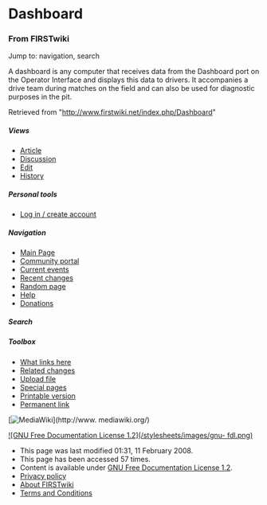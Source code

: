 # Dashboard

### From FIRSTwiki

Jump to: navigation, search

A dashboard is any computer that receives data from the Dashboard port on the
Operator Interface and displays this data to drivers. It accompanies a drive
team during matches on the field and can also be used for diagnostic purposes
in the pit.

Retrieved from "<http://www.firstwiki.net/index.php/Dashboard>"

##### Views

  * [Article](/index.php/Dashboard)
  * [Discussion](/index.php?title=Talk:Dashboard&action=edit)
  * [Edit](/index.php?title=Dashboard&action=edit)
  * [History](/index.php?title=Dashboard&action=history)

##### Personal tools

  * [Log in / create account](/index.php?title=Special:Userlogin&returnto=Dashboard)

[](/index.php/Main_Page "Main Page" )

##### Navigation

  * [Main Page](/index.php/Main_Page)
  * [Community portal](/index.php/FIRSTwiki:Community_portal)
  * [Current events](/index.php/Current_events)
  * [Recent changes](/index.php/Special:Recentchanges)
  * [Random page](/index.php/Special:Random)
  * [Help](/index.php/Help:Contents)
  * [Donations](/index.php/FIRSTwiki:Site_support)

##### Search



##### Toolbox

  * [What links here](/index.php/Special:Whatlinkshere/Dashboard)
  * [Related changes](/index.php/Special:Recentchangeslinked/Dashboard)
  * [Upload file](/index.php/Special:Upload)
  * [Special pages](/index.php/Special:Specialpages)
  * [Printable version](/index.php?title=Dashboard&printable=yes)
  * [Permanent link](/index.php?title=Dashboard&oldid=65801)

[![MediaWiki](/skins/common/images/poweredby_mediawiki_88x31.png)](http://www.
mediawiki.org/)

[![GNU Free Documentation License 1.2](/stylesheets/images/gnu-
fdl.png)](http://www.gnu.org/copyleft/fdl.html)

  * This page was last modified 01:31, 11 February 2008.
  * This page has been accessed 57 times.
  * Content is available under [GNU Free Documentation License 1.2](http://www.gnu.org/copyleft/fdl.html "http://www.gnu.org/copyleft/fdl.html" ).
  * [Privacy policy](/index.php/FIRSTwiki:Privacy_policy "FIRSTwiki:Privacy policy" )
  * [About FIRSTwiki](/index.php/FIRSTwiki:About "FIRSTwiki:About" )
  * [Terms and Conditions](/index.php/FIRSTwiki:Terms_and_conditions "FIRSTwiki:Terms and conditions" )

